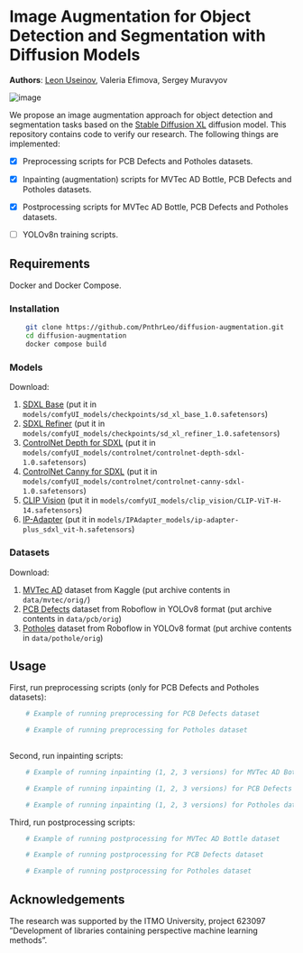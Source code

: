 
# Image Augmentation for Object Detection and Segmentation with Diffusion Models

**Authors**: [Leon Useinov](https://github.com/PnthrLeo)\,
Valeria Efimova\,
Sergey Muravyov

![image](https://github.com/PnthrLeo/big-data-2023-part4/assets/29786176/f2050fbc-56a0-4588-a455-6f458d0938c4)

We propose an image augmentation approach for object detection and segmentation tasks based on the [Stable Diffusion XL](https://arxiv.org/abs/2307.01952) diffusion model. This repository contains code to verify our research. The following things are implemented:

- [x] Preprocessing scripts for PCB Defects and Potholes datasets. 
- [x] Inpainting (augmentation) scripts for MVTec AD Bottle, PCB Defects and Potholes datasets.
- [x] Postprocessing scripts for MVTec AD Bottle, PCB Defects and Potholes datasets.
- [ ] YOLOv8n training scripts.




## Requirements
Docker and Docker Compose.


### Installation
```bash
    git clone https://github.com/PnthrLeo/diffusion-augmentation.git
    cd diffusion-augmentation
    docker compose build
```


### Models
Download:
1. [SDXL Base](https://huggingface.co/stabilityai/stable-diffusion-xl-base-1.0/resolve/main/sd_xl_base_1.0.safetensors?download=true) (put it in `models/comfyUI_models/checkpoints/sd_xl_base_1.0.safetensors`)
2. [SDXL Refiner](https://huggingface.co/stabilityai/stable-diffusion-xl-refiner-1.0/resolve/main/sd_xl_refiner_1.0.safetensors?download=true) (put it in `models/comfyUI_models/checkpoints/sd_xl_refiner_1.0.safetensors`)
3. [ControlNet Depth for SDXL](https://huggingface.co/diffusers/controlnet-depth-sdxl-1.0/resolve/main/diffusion_pytorch_model.fp16.safetensors?download=true) (put it in `models/comfyUI_models/controlnet/controlnet-depth-sdxl-1.0.safetensors`)
4. [ControlNet Canny for SDXL](https://huggingface.co/diffusers/controlnet-canny-sdxl-1.0/resolve/main/diffusion_pytorch_model.fp16.safetensors?download=true) (put it in `models/comfyUI_models/controlnet/controlnet-canny-sdxl-1.0.safetensors`)
5. [CLIP Vision](https://huggingface.co/laion/CLIP-ViT-H-14-laion2B-s32B-b79K/resolve/main/model.safetensors?download=true) (put it in `models/comfyUI_models/clip_vision/CLIP-ViT-H-14.safetensors`)
6. [IP-Adapter](https://huggingface.co/h94/IP-Adapter/resolve/main/sdxl_models/ip-adapter-plus_sdxl_vit-h.safetensors?download=true) (put it in `models/IPAdapter_models/ip-adapter-plus_sdxl_vit-h.safetensors`)


### Datasets
Download:
1. [MVTec AD](https://www.kaggle.com/datasets/thtuan/mvtecad-mvtec-anomaly-detection/download?datasetVersionNumber=2) dataset from Kaggle (put archive contents in `data/mvtec/orig/`)
2. [PCB Defects](https://universe.roboflow.com/diplom-qz7q6/defects-2q87r/dataset/16/download) dataset from Roboflow in YOLOv8 format (put archive contents in `data/pcb/orig`)
3. [Potholes](https://universe.roboflow.com/final-project-iic7d/pothole-detection-system-new/dataset/1/download) dataset from Roboflow in YOLOv8 format (put archive contents in `data/pothole/orig`)
## Usage
First, run preprocessing scripts (only for PCB Defects and Potholes datasets):
```bash
    # Example of running preprocessing for PCB Defects dataset

    # Example of running preprocessing for Potholes dataset
    
```

Second, run inpainting scripts:
```bash
    # Example of running inpainting (1, 2, 3 versions) for MVTec AD Bottle dataset

    # Example of running inpainting (1, 2, 3 versions) for PCB Defects dataset

    # Example of running inpainting (1, 2, 3 versions) for Potholes dataset

```

Third, run postprocessing scripts:
```bash
    # Example of running postprocessing for MVTec AD Bottle dataset

    # Example of running postprocessing for PCB Defects dataset

    # Example of running postprocessing for Potholes dataset

```
## Acknowledgements

The research was supported by the ITMO University, project 623097 ”Development of libraries containing perspective machine learning methods”.

